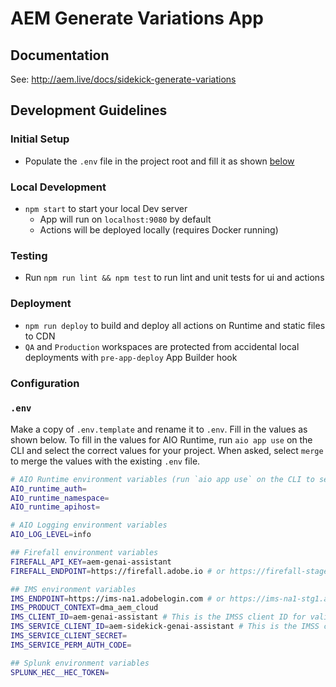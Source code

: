 # AEM Generate Variations App

## Documentation

See: http://aem.live/docs/sidekick-generate-variations

## Development Guidelines

### Initial Setup

- Populate the `.env` file in the project root and fill it as shown [below](#env)

### Local Development

- `npm start` to start your local Dev server
  - App will run on `localhost:9080` by default
  - Actions will be deployed locally (requires Docker running)

### Testing

- Run `npm run lint && npm test` to run lint and unit tests for ui and actions

### Deployment

- `npm run deploy` to build and deploy all actions on Runtime and static files to CDN
- `QA` and `Production` workspaces are protected from accidental local deployments with `pre-app-deploy` App Builder hook

### Configuration

### `.env`

Make a copy of `.env.template` and rename it to `.env`. Fill in the values as shown below. To fill in the values for AIO Runtime, run `aio app use` on the CLI and select the correct values for your project. When asked, select `merge` to merge the values with the existing `.env` file.

```bash
# AIO Runtime environment variables (run `aio app use` on the CLI to set these)
AIO_runtime_auth=
AIO_runtime_namespace=
AIO_runtime_apihost=

# AIO Logging environment variables
AIO_LOG_LEVEL=info

## Firefall environment variables
FIREFALL_API_KEY=aem-genai-assistant
FIREFALL_ENDPOINT=https://firefall.adobe.io # or https://firefall-stage.adobe.io

## IMS environment variables
IMS_ENDPOINT=https://ims-na1.adobelogin.com # or https://ims-na1-stg1.adobelogin.com
IMS_PRODUCT_CONTEXT=dma_aem_cloud
IMS_CLIENT_ID=aem-genai-assistant # This is the IMSS client ID for validating service tokens and checking the product context
IMS_SERVICE_CLIENT_ID=aem-sidekick-genai-assistant # This is the IMSS client ID for generating a service token. This ID is associated with the FIREFALL_API_KEY.
IMS_SERVICE_CLIENT_SECRET=
IMS_SERVICE_PERM_AUTH_CODE=

## Splunk environment variables
SPLUNK_HEC__HEC_TOKEN=
```
